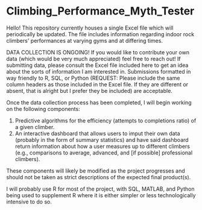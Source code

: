 # Climbing_Performance_Myth_Tester

Hello! This repository currently houses a single Excel file which will periodically be updated. The file includes information regarding indoor rock climbers' performances at varying gyms and at differing times. 

DATA COLLECTION IS ONGOING! If you would like to contribute your own data (which would be very much appreciated) feel free to reach out! If submitting data, please consult the Excel file included here to get an idea about the sorts of information I am interested in. Submissions formatted in way friendly to R, SQL, or Python (REQUEST: Please include the same column headers as those included in the Excel file. If they are different or absent, that is alright but I prefer they be included) are acceptable.

Once the data collection process has been completed, I will begin working on the following components:

1. Predictive algorithms for the efficiency (attempts to completions ratio) of a given climber.
2. An interactive dashboard that allows users to imput their own data (probably in the form of summary statistics) and have said dashboard return 
   information about how a user measures up to different climbers (e.g., comparisons to average, advanced, and [if possible] professional climbers).

These components will likely be modified as the project progresses and should not be taken as strict descriptions of the expected final product(s). 

I will probably use R for most of the project, with SQL, MATLAB, and Python being used to supplement R where it is either simpler or less
technologically intensive to do so.

